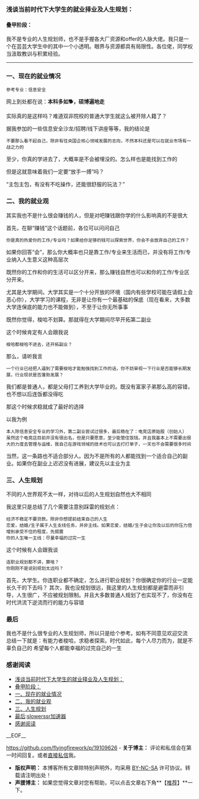 ### 浅谈当前时代下大学生的就业择业及人生规划：

#### 叠甲阶段：

我不是专业的人生规划师，也不是手握各大厂资源和offer的人脉大佬。我只是一个在芸芸大学生中的其中一个小透明。眼界与资源都具有局限性。各位佬，同学权当汲取教训与积累经验。

---

### 一、现在的就业情况

```
参考专业：信息安全
```

网上到处都在说：**本科多如🐕，硕博遍地走**

实际真的是这样吗？难道双非院校的普通大学生就这么被开除人籍了？

据我参加的一些信息安全沙龙/招聘/线下讲座等等，我的结论是

```
不要那么看不起自己，除非有往央国企核心领域发展的志向，不然本科还是可以在就业市场有一战之力的
```

至少，你真的学进去了，大概率是不会被埋没的。怎么样也是能找到工作的

但是这就意味着我们一定要“放手一搏”吗？

“主包主包，有没有不吃操作，还能很舒服的玩法？”

### 二、我的就业观

其实我也不是什么很会赚钱的人，但是对吧赚钱跟你学的什么影响真的不是很大

首先，在聊“赚钱”这个话题前，各位可以问问自己

```
你是真的热爱你的工作/专业吗？如果给你足够的钱可以探索世界，你会不会放弃自己的工作？
```

如果你回答“会”，那么你大概率也只是靠工作/专业来生活而已，并没有将工作/专业纳入人生意义这种高层次

既然你的工作和你的生活可以区分开来，那么赚钱自然也可以和你的工作/专业区分开来。

尤其是大学期间。大学其实是一个十分开放的环境（国内有些学校可能在请假上会恶心你），大学学习的课程，无非是让你有一个最基础的保底（现在看来，大多数大学连保底的能力也不能做到），不至于让你无所事事

既然你觉得，梭哈不划算。那就得在大学期间尽早开拓第二副业

这个时候肯定有人会跟我说

```
梭哈都梭哈不进去，还开拓副业？
```

那么，请听我言

```
一个行业已经把人逼到了需要梭哈才能勉强找到工作的话，你不妨审视一下行业是否能够长期发展，行业现状是否蓬勃发展？
```

我们都是普通人，都是父母打工养到大学毕业的。既没有富家子弟那么高的容错，也不想以后连饭都没得吃

那这个时候求稳就成了最好的选择

以我为例

```
本人除信息安全专业的学习外，第二副业尝试过很多，最后稳在了：电竞店原始股（创始人）
虽然这个电竞店目前并没有很出名，但是只要愿意，至少能管住饭钱。并且我基本上不需要出很大的力度去管理与运维，我自己在游戏领域的技术也可以去打打单子，一天也不会需要很多时间
```

当然，这一条路也不适合部分人。因为不是所有的人都能找到一个适合自己的副业。如果你在副业上迟迟没有进展，建议先以主业为主

### 三、人生规划

不同的人世界观不太一样，对待以后的人生规划自然也大不相同

我这里只是总结了几个需要注意别踩雷的规划点：

```
经济不稳定不要贷款。除非你想提前结束自己的人生
恋爱，结婚/生子属于人生支线任务，并非主线。如果恋爱，结婚/生子会让你及以后的你压力倍增到承受不住的程度，先搁置
你的人生唯一主线：尽量幸福的过完一生
```

这个时候有人会跟我谈

```
连职业规划都不讲，算啥？
你刚刚不是说别规划太远吗？
```

首先，大学生。你连职业都不确定，怎么进行职业规划？你很确定你的行业一定能长久干的下去吗？
其次，我也没规划很远，我这里的人生规划都是避雷而非引导，人生很广，不应被规划限制。并且大多数普通人规划了也实现不了，你没有在时代洪流下逆流而行的能力与容错

### 最后

我也不是什么很专业的人生规划师，所以只是给个参考。如有不同意见欢迎交流
总结一下就是：有能力者梭哈，求稳者探索。时代如此，每个人尽力而为，就是不辜负自己的
希望每个人都能幸福的过完自己的一生

### 感谢阅读

* [浅谈当前时代下大学生的就业择业及人生规划：](#%E6%B5%85%E8%B0%88%E5%BD%93%E5%89%8D%E6%97%B6%E4%BB%A3%E4%B8%8B%E5%A4%A7%E5%AD%A6%E7%94%9F%E7%9A%84%E5%B0%B1%E4%B8%9A%E6%8B%A9%E4%B8%9A%E5%8F%8A%E4%BA%BA%E7%94%9F%E8%A7%84%E5%88%92)
* [叠甲阶段：](#%E5%8F%A0%E7%94%B2%E9%98%B6%E6%AE%B5)
* [一、现在的就业情况](#%E4%B8%80%E7%8E%B0%E5%9C%A8%E7%9A%84%E5%B0%B1%E4%B8%9A%E6%83%85%E5%86%B5)
* [二、我的就业观](#%E4%BA%8C%E6%88%91%E7%9A%84%E5%B0%B1%E4%B8%9A%E8%A7%82)
* [三、人生规划](#%E4%B8%89%E4%BA%BA%E7%94%9F%E8%A7%84%E5%88%92)
* [最后](#%E6%9C%80%E5%90%8E):[slowerssr加速器](https://slowerss.com)
* [感谢阅读](#%E6%84%9F%E8%B0%A2%E9%98%85%E8%AF%BB)

\_\_EOF\_\_

https://github.com/flyingfirework/p/19109626 - **关于博主：** 评论和私信会在第一时间回复。或者[直接私信](https://github.com)我。
- **版权声明：** 本博客所有文章除特别声明外，均采用 [BY-NC-SA](https://github.com "BY-NC-SA") 许可协议。转载请注明出处！
- **声援博主：** 如果您觉得文章对您有帮助，可以点击文章右下角**【[推荐](javascript:void(0);)】**一下。
